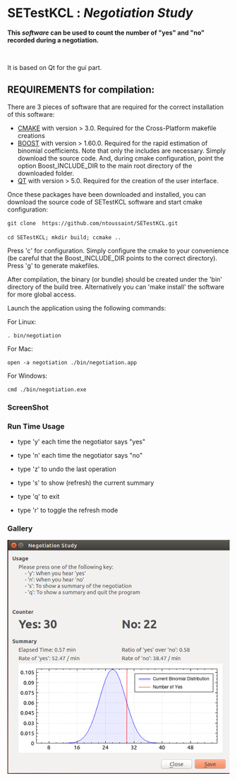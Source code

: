 
# SETestKCL : <i>Negotiation Study</i>

<b>This <i> software </i> can be used to count the number of "yes" and "no" recorded during a negotiation. </b>

<br>

It is based on Qt for the gui part.
<br>



## REQUIREMENTS for compilation:

There are 3 pieces of software that are required for the correct installation of this software:

 - [CMAKE](https://cmake.org/) with version > 3.0. Required for the Cross-Platform makefile creations
 - [BOOST](http://www.boost.org/) with version > 1.60.0. Required for the rapid estimation of binomial coefficients. Note that only the includes are necessary. Simply download the source code. And, during cmake configuration, point the option Boost_INCLUDE_DIR to the main root directory of the downloaded folder.
 - [QT](http://www.qt.io/) with version > 5.0. Required for the creation of the user interface. 

Once these packages have been downloaded and installed, you can download the source code of SETestKCL software and start cmake configuration: 

    git clone  https://github.com/ntoussaint/SETestKCL.git

    cd SETestKCL; mkdir build; ccmake ..

Press 'c' for configuration. Simply configure the cmake to your convenience (be careful that the Boost_INCLUDE_DIR points to the correct directory). Press 'g' to generate makefiles.

After compilation, the binary (or bundle) should be created under the 'bin' directory of the build tree. Alternatively you can 'make install' the software for more global access.

Launch the application using the following commands:

For Linux:

    . bin/negotiation

For Mac:

    open -a negotiation ./bin/negotiation.app

For Windows:

    cmd ./bin/negotiation.exe

### ScreenShot

### Run Time Usage

  - type 'y' each time the negotiator says "yes"

  - type 'n' each time the negotiator says "no"

  - type 'z' to undo the last operation

  - type 's' to show (refresh) the current summary

  - type 'q' to exit
  
  - type 'r' to toggle the refresh mode



### Gallery ###

<a href="https://github.com/ntoussaint/SETestKCL/raw/master/Art/screenshot-ubuntu.png"><img src="https://github.com/ntoussaint/SETestKCL/raw/master/Art/screenshot-ubuntu.png" alt="srceenshot-ubuntu" title="screenshot-ubuntu"></a>
<br>

